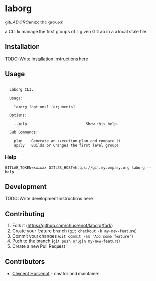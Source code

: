 # laborg

git*LAB ORG*anize the groups!

a CLI to manage the first groups of a given GitLab
in a a local state file.

## Installation

TODO: Write installation instructions here

## Usage

```

  Laborg CLI.

  Usage:

    laborg [options] [arguments]

  Options:

    --help                           Show this help.

  Sub Commands:

    plan    Generate an execution plan and compare it
    apply   Builds or Changes the first level groups

```

### Help

`GITLAB_TOKEN=xxxxxx GITLAB_HOST=https://git.mycompany.org laborg --help`

## Development

TODO: Write development instructions here

## Contributing

1. Fork it (<https://github.com/chussenot/laborg/fork>)
2. Create your feature branch (`git checkout -b my-new-feature`)
3. Commit your changes (`git commit -am 'Add some feature'`)
4. Push to the branch (`git push origin my-new-feature`)
5. Create a new Pull Request

## Contributors

- [Clement Hussenot](https://github.com/chussenot) - creator and maintainer
